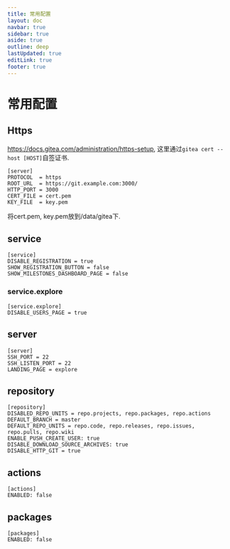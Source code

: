 ```yaml
---
title: 常用配置
layout: doc
navbar: true
sidebar: true
aside: true
outline: deep
lastUpdated: true
editLink: true
footer: true
---
```


# 常用配置

## Https

https://docs.gitea.com/administration/https-setup, 这里通过`gitea cert --host [HOST]`自签证书.

```
[server]
PROTOCOL  = https
ROOT_URL  = https://git.example.com:3000/
HTTP_PORT = 3000
CERT_FILE = cert.pem
KEY_FILE  = key.pem
```

将cert.pem, key.pem放到/data/gitea下.

## service

```
[service]
DISABLE_REGISTRATION = true
SHOW_REGISTRATION_BUTTON = false
SHOW_MILESTONES_DASHBOARD_PAGE = false
```

### service.explore

```
[service.explore]
DISABLE_USERS_PAGE = true
```

## server

```
[server]
SSH_PORT = 22
SSH_LISTEN_PORT = 22
LANDING_PAGE = explore
```

## repository

```
[repository]
DISABLED_REPO_UNITS = repo.projects, repo.packages, repo.actions
DEFAULT_BRANCH = master
DEFAULT_REPO_UNITS = repo.code, repo.releases, repo.issues, repo.pulls, repo.wiki
ENABLE_PUSH_CREATE_USER: true
DISABLE_DOWNLOAD_SOURCE_ARCHIVES: true
DISABLE_HTTP_GIT = true
```

## actions

```
[actions]
ENABLED: false
```

## packages
```
[packages]
ENABLED: false
```
